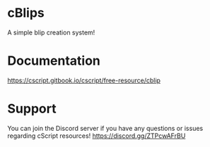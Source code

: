 # cBlips
A simple blip creation system!

# Documentation
https://cscript.gitbook.io/cscript/free-resource/cblip

# Support
You can join the Discord server if you have any questions or issues regarding cScript resources!
https://discord.gg/ZTPcwAFrBU
